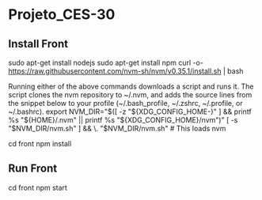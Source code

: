 # Projeto_CES-30


## Install Front

sudo apt-get install nodejs
sudo apt-get install npm
curl -o- https://raw.githubusercontent.com/nvm-sh/nvm/v0.35.1/install.sh | bash

Running either of the above commands downloads a script and runs it. The script clones the nvm repository to ~/.nvm, and adds the source lines from the snippet below to your profile (~/.bash_profile, ~/.zshrc, ~/.profile, or ~/.bashrc).
export NVM_DIR="$([ -z "${XDG_CONFIG_HOME-}" ] && printf %s "${HOME}/.nvm" || printf %s "${XDG_CONFIG_HOME}/nvm")"
[ -s "$NVM_DIR/nvm.sh" ] && \. "$NVM_DIR/nvm.sh" # This loads nvm


cd front
npm install


## Run Front

cd front
npm start